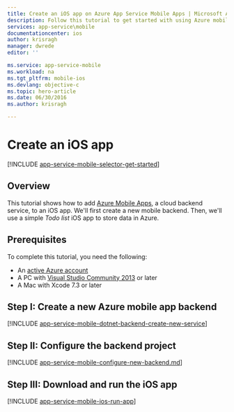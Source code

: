 ```yaml
---
title: Create an iOS app on Azure App Service Mobile Apps | Microsoft Azure
description: Follow this tutorial to get started with using Azure mobile app backends for iOS development in Objective-C or Swift
services: app-service\mobile
documentationcenter: ios
author: krisragh
manager: dwrede
editor: ''

ms.service: app-service-mobile
ms.workload: na
ms.tgt_pltfrm: mobile-ios
ms.devlang: objective-c
ms.topic: hero-article
ms.date: 06/30/2016
ms.author: krisragh

---
```

# Create an iOS app
[!INCLUDE [app-service-mobile-selector-get-started](../../includes/app-service-mobile-selector-get-started.md)]

## Overview
This tutorial shows how to add [Azure Mobile Apps](app-service-mobile-value-prop.md), a cloud backend service, to an iOS app. We'll first create a new mobile backend. Then, we'll use a simple *Todo list* iOS app to store data in Azure.

## Prerequisites
To complete this tutorial, you need the following:

* An [active Azure account](https://azure.microsoft.com/pricing/free-trial/)
* A PC with [Visual Studio Community 2013](https://go.microsoft.com/fwLink/p/?LinkID=534203) or later 
* A Mac with Xcode 7.3 or later

## Step I: Create a new Azure mobile app backend
[!INCLUDE [app-service-mobile-dotnet-backend-create-new-service](../../includes/app-service-mobile-dotnet-backend-create-new-service.md)]

## Step II: Configure the backend project
[!INCLUDE [app-service-mobile-configure-new-backend.md](../../includes/app-service-mobile-configure-new-backend.md)]

## Step III: Download and run the iOS app
[!INCLUDE [app-service-mobile-ios-run-app](../../includes/app-service-mobile-ios-run-app.md)]

<!-- Images. -->

<!-- URLs -->
[Azure portal]: https://portal.azure.com/
[Xcode]: https://go.microsoft.com/fwLink/p/?LinkID=266532
[Visual Studio Community 2013]: https://go.microsoft.com/fwLink/p/?LinkID=534203
